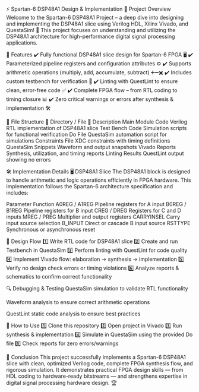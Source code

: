 ⚡ Spartan-6 DSP48A1 Design & Implementation
📌 Project Overview
Welcome to the Spartan-6 DSP48A1 Project – a deep dive into designing and implementing the DSP48A1 slice using Verilog HDL, Xilinx Vivado, and QuestaSim! 🚀 This project focuses on understanding and utilizing the DSP48A1 architecture for high-performance digital signal processing applications.

🎯 Features
✔️ Fully functional DSP48A1 slice design for Spartan-6 FPGA 🖥️
✔️ Parameterized pipeline registers and configuration attributes ⚙️
✔️ Supports arithmetic operations (multiply, add, accumulate, subtract) ➕➖✖️
✔️ Includes custom testbench for verification 🧪
✔️ Linting with QuestLint to ensure clean, error-free code ✅
✔️ Complete FPGA flow – from RTL coding to timing closure 📊
✔️ Zero critical warnings or errors after synthesis & implementation 🛠️

📂 File Structure
📁 Directory / File	📜 Description
Main Module Code	Verilog RTL implementation of DSP48A1 slice
Test Bench Code	Simulation scripts for functional verification
Do File	QuestaSim automation script for simulations
Constraints File	XDC constraints with timing definitions
QuestaSim Snippets	Waveform and output snapshots
Vivado Reports	Synthesis, utilization, and timing reports
Linting Results	QuestLint output showing no errors

🛠️ Implementation Details
🖥️ DSP48A1 Slice
The DSP48A1 block is designed to handle arithmetic and logic operations efficiently in FPGA hardware. This implementation follows the Spartan-6 architecture specification and includes:

Parameter	Function
A0REG / A1REG	Pipeline registers for A input
B0REG / B1REG	Pipeline registers for B input
CREG / DREG	Registers for C and D inputs
MREG / PREG	Multiplier and output registers
CARRYINSEL	Carry input source selection
B_INPUT	Direct or cascade B input source
RSTTYPE	Synchronous or asynchronous reset

📏 Design Flow
1️⃣ Write RTL code for DSP48A1 slice
2️⃣ Create and run Testbench in QuestaSim
3️⃣ Perform linting with QuestLint for code quality
4️⃣ Implement Vivado flow: elaboration → synthesis → implementation
5️⃣ Verify no design check errors or timing violations
6️⃣ Analyze reports & schematics to confirm correct functionality

🔍 Debugging & Testing
QuestaSim simulation to validate RTL functionality

Waveform analysis to ensure correct arithmetic operations

QuestLint static code analysis to ensure best practices

🚀 How to Use
1️⃣ Clone this repository
2️⃣ Open project in Vivado
3️⃣ Run synthesis & implementation
4️⃣ Simulate in QuestaSim using the provided Do file
5️⃣ Check reports for zero errors/warnings

🎯 Conclusion
This project successfully implements a Spartan-6 DSP48A1 slice with clean, optimized Verilog code, complete FPGA synthesis flow, and rigorous simulation. It demonstrates practical FPGA design skills — from HDL coding to hardware-ready bitstreams — and strengthens expertise in digital signal processing hardware design. 🏆
